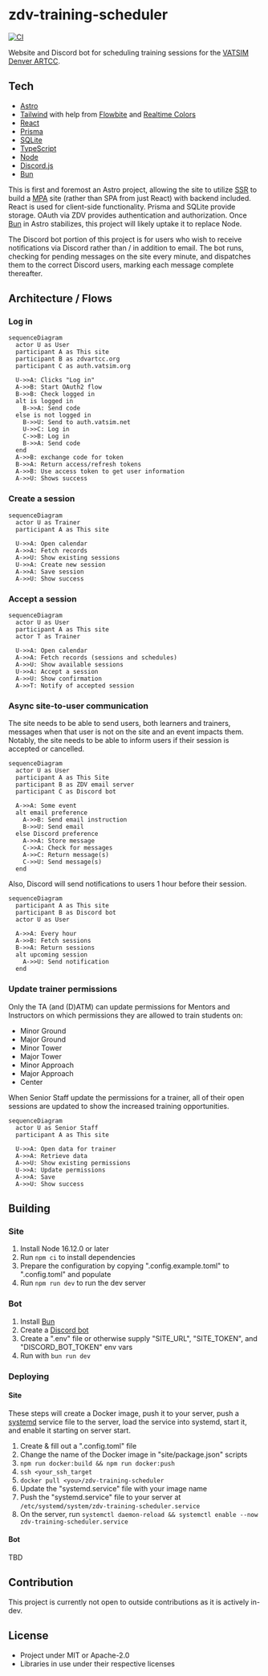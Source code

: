 # zdv-training-scheduler

[![CI](https://github.com/Celeo/zdv-training-scheduler/actions/workflows/ci.yml/badge.svg)](https://github.com/Celeo/zdv-training-scheduler/actions/workflows/ci.yml)

Website and Discord bot for scheduling training sessions for the [VATSIM Denver ARTCC](https://zdvartcc.org/).

## Tech

- [Astro](https://astro.build/)
- [Tailwind](https://tailwindcss.com/) with help from [Flowbite](https://flowbite.com/) and [Realtime Colors](https://realtimecolors.com/)
- [React](https://react.dev/)
- [Prisma](https://www.prisma.io/)
- [SQLite](https://www.sqlite.org/index.html)
- [TypeScript](https://www.typescriptlang.org/)
- [Node](https://nodejs.org/en)
- [Discord.js](https://discord.js.org/)
- [Bun](https://bun.sh/)

This is first and foremost an Astro project, allowing the site to utilize [SSR](https://docs.astro.build/en/guides/server-side-rendering/) to build a [MPA](https://docs.astro.build/en/concepts/why-astro/#server-first) site (rather than SPA from just React) with backend included. React is used for client-side functionality. Prisma and SQLite provide storage. OAuth via ZDV provides authentication and authorization. Once [Bun](https://bun.sh/) in Astro stabilizes, this project will likely uptake it to replace Node.

The Discord bot portion of this project is for users who wish to receive notifications via Discord rather than / in addition to email. The bot runs, checking for pending messages on the site every minute, and dispatches them to the correct Discord users, marking each message complete thereafter.

## Architecture / Flows

### Log in

```mermaid
sequenceDiagram
  actor U as User
  participant A as This site
  participant B as zdvartcc.org
  participant C as auth.vatsim.org

  U->>A: Clicks "Log in"
  A->>B: Start OAuth2 flow
  B->>B: Check logged in
  alt is logged in
    B->>A: Send code
  else is not logged in
    B->>U: Send to auth.vatsim.net
    U->>C: Log in
    C->>B: Log in
    B->>A: Send code
  end
  A->>B: exchange code for token
  B->>A: Return access/refresh tokens
  A->>B: Use access token to get user information
  A->>U: Shows success
```

### Create a session

```mermaid
sequenceDiagram
  actor U as Trainer
  participant A as This site

  U->>A: Open calendar
  A->>A: Fetch records
  A->>U: Show existing sessions
  U->>A: Create new session
  A->>A: Save session
  A->>U: Show success
```

### Accept a session

```mermaid
sequenceDiagram
  actor U as User
  participant A as This site
  actor T as Trainer

  U->>A: Open calendar
  A->>A: Fetch records (sessions and schedules)
  A->>U: Show available sessions
  U->>A: Accept a session
  A->>U: Show confirmation
  A->>T: Notify of accepted session
```

### Async site-to-user communication

The site needs to be able to send users, both learners and trainers, messages when that user is not
on the site and an event impacts them. Notably, the site needs to be able to inform users if their
session is accepted or cancelled.

```mermaid
sequenceDiagram
  actor U as User
  participant A as This Site
  participant B as ZDV email server
  participant C as Discord bot

  A->>A: Some event
  alt email preference
    A->>B: Send email instruction
    B->>U: Send email
  else Discord preference
    A->>A: Store message
    C->>A: Check for messages
    A->>C: Return message(s)
    C->>U: Send message(s)
  end
```

Also, Discord will send notifications to users 1 hour before their session.

```mermaid
sequenceDiagram
  participant A as This site
  participant B as Discord bot
  actor U as User

  A->>A: Every hour
  A->>B: Fetch sessions
  B->>A: Return sessions
  alt upcoming session
    A->>U: Send notification
  end
```

### Update trainer permissions

Only the TA (and (D)ATM) can update permissions for Mentors and Instructors on which permissions they are allowed
to train students on:

- Minor Ground
- Major Ground
- Minor Tower
- Major Tower
- Minor Approach
- Major Approach
- Center

When Senior Staff update the permissions for a trainer, all of their open sessions
are updated to show the increased training opportunities.

```mermaid
sequenceDiagram
  actor U as Senior Staff
  participant A as This site

  U->>A: Open data for trainer
  A->>A: Retrieve data
  A->>U: Show existing permissions
  U->>A: Update permissions
  A->>A: Save
  A->>U: Show success
```

## Building

### Site

1. Install Node 16.12.0 or later
1. Run `npm ci` to install dependencies
1. Prepare the configuration by copying ".config.example.toml" to ".config.toml" and populate
1. Run `npm run dev` to run the dev server

### Bot

1. Install [Bun](https://bun.sh/)
1. Create a [Discord bot](https://discord.com/developers/applications)
1. Create a ".env" file or otherwise supply "SITE_URL", "SITE_TOKEN", and "DISCORD_BOT_TOKEN" env vars
1. Run with `bun run dev`

### Deploying

#### Site

These steps will create a Docker image, push it to your server, push a [systemd](https://en.wikipedia.org/wiki/Systemd) service file to the server, load the service into systemd, start it, and enable it starting on server start.

1. Create & fill out a ".config.toml" file
1. Change the name of the Docker image in "site/package.json" scripts
1. `npm run docker:build && npm run docker:push`
1. `ssh <your_ssh_target`
1. `docker pull <you>/zdv-training-scheduler`
1. Update the "systemd.service" file with your image name
1. Push the "systemd.service" file to your server at `/etc/systemd/system/zdv-training-scheduler.service`
1. On the server, run `systemctl daemon-reload && systemctl enable --now zdv-training-scheduler.service`

#### Bot

TBD

## Contribution

This project is currently not open to outside contributions as it is actively in-dev.

## License

- Project under MIT or Apache-2.0
- Libraries in use under their respective licenses
